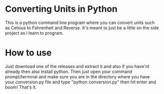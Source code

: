 # Converting Units in Python
This is a python command line program where you can convert units such as Celsius to Fahrenheit and Reverse.
It's meant to just be a little on the side project as i learn to program.
# How to use
Just download one of the releases and extract it and also if you have'nt already then also install python.
Then just open your command prompt/terminal and make sure you are in the directory where you have your conversion.py file and type "python conversion.py" then hit enter and boom! That's it.

